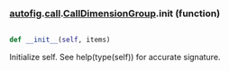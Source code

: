 ### [autofig](autofig.md).[call](autofig.call.md).[CallDimensionGroup](autofig.call.CallDimensionGroup.md).__init__ (function)


```py

def __init__(self, items)

```



Initialize self.  See help(type(self)) for accurate signature.

